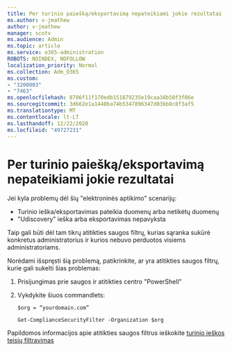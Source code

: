 ```yaml
---
title: Per turinio paiešką/eksportavimą nepateikiami jokie rezultatai
ms.author: v-jmathew
author: v-jmathew
manager: scotv
ms.audience: Admin
ms.topic: article
ms.service: o365-administration
ROBOTS: NOINDEX, NOFOLLOW
localization_priority: Normal
ms.collection: Adm_O365
ms.custom:
- "3200003"
- "7463"
ms.openlocfilehash: 8786f11f170edb151879235e19caa38b50f3f06e
ms.sourcegitcommit: 3d662e1a1440ba74b5347896347d03bb8c8f3af5
ms.translationtype: MT
ms.contentlocale: lt-LT
ms.lasthandoff: 12/22/2020
ms.locfileid: "49727231"
---
```

# <a name="no-results-returned-during-content-searchexport"></a>Per turinio paiešką/eksportavimą nepateikiami jokie rezultatai

Jei kyla problemų dėl šių "elektroninės aptikimo" scenarijų:

- Turinio ieška/eksportavimas pateikia duomenų arba netikėtų duomenų
- "Udiscovery" ieška arba eksportavimas nepavyksta

Taip gali būti dėl tam tikrų atitikties saugos filtrų, kurias sąranka sukūrė konkretus administratorius ir kurios nebuvo perduotos visiems administratoriams.

Norėdami išspręsti šią problemą, patikrinkite, ar yra atitikties saugos filtrų, kurie gali sukelti šias problemas:

1. Prisijungimas prie saugos ir atitikties centro "PowerShell"
2. Vykdykite šiuos commandlets:

    `$org = “yourdomain.com”`

    `Get-ComplianceSecurityFilter -Organization $org`

Papildomos informacijos apie atitikties saugos filtrus ieškokite [turinio ieškos teisių filtravimas](https://docs.microsoft.com/microsoft-365/compliance/permissions-filtering-for-content-search)
